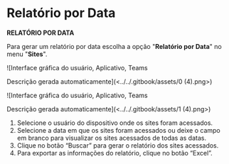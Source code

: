 # Relatório por Data

**RELATÓRIO POR DATA**

Para gerar um relatório por data escolha a opção "**Relatório por Data**" no menu "**Sites**".

![Interface gráfica do usuário, Aplicativo, Teams

Descrição gerada automaticamente](<../../.gitbook/assets/0 (4).png>)

![Interface gráfica do usuário, Aplicativo, Teams

Descrição gerada automaticamente](<../../.gitbook/assets/1 (4).png>)

1. Selecione o usuário do dispositivo onde os sites foram acessados.
2. Selecione a data em que os sites foram acessados ou deixe o campo em branco para visualizar os sites acessados de todas as datas.
3. Clique no botão “Buscar” para gerar o relatório dos sites acessados.
4. Para exportar as informações do relatório, clique no botão “Excel”.
